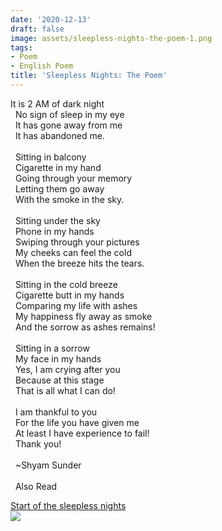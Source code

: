 ```yaml
---
date: '2020-12-13'
draft: false
image: assets/sleepless-nights-the-poem-1.png
tags:
- Poem
- English Poem
title: 'Sleepless Nights: The Poem'
---
```

It is 2 AM of dark night  
  No sign of sleep in my eye  
  It has gone away from me  
  It has abandoned me.  
   
  Sitting in balcony  
  Cigarette in my hand  
  Going through your memory  
  Letting them go away  
  With the smoke in the sky.  
   
  Sitting under the sky  
  Phone in my hands  
  Swiping through your pictures  
  My cheeks can feel the cold  
  When the breeze hits the tears.  
   
  Sitting in the cold breeze  
  Cigarette butt in my hands  
  Comparing my life with ashes  
  My happiness fly away as smoke  
  And the sorrow as ashes remains!  
   
  Sitting in a sorrow  
  My face in my hands  
  Yes, I am crying after you  
  Because at this stage  
  That is all what I can do!  
   
  I am thankful to you  
  For the life you have given me  
  At least I have experience to fail!  
  Thank you!  
   
  ~Shyam Sunder  
   
  Also Read  
  
[Start of the sleepless nights](#)\
[![](https://1.bp.blogspot.com/-_rxpx1Jr3Mk/X9hBmR1X_4I/AAAAAAAAE-0/51fpGM18JAIT9gkuEau1bB1jmGC2_KbkgCLcBGAsYHQ/s320/Sleepless%2BNights.png)](https://1.bp.blogspot.com/-_rxpx1Jr3Mk/X9hBmR1X_4I/AAAAAAAAE-0/51fpGM18JAIT9gkuEau1bB1jmGC2_KbkgCLcBGAsYHQ/s2048/Sleepless%2BNights.png)